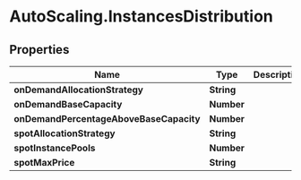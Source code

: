 # AutoScaling.InstancesDistribution

## Properties

Name | Type | Description | Notes
------------ | ------------- | ------------- | -------------
**onDemandAllocationStrategy** | **String** |  | [optional] 
**onDemandBaseCapacity** | **Number** |  | [optional] 
**onDemandPercentageAboveBaseCapacity** | **Number** |  | [optional] 
**spotAllocationStrategy** | **String** |  | [optional] 
**spotInstancePools** | **Number** |  | [optional] 
**spotMaxPrice** | **String** |  | [optional] 


